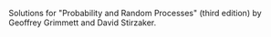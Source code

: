 Solutions for "Probability and Random Processes" (third edition) by Geoffrey Grimmett and David Stirzaker.
